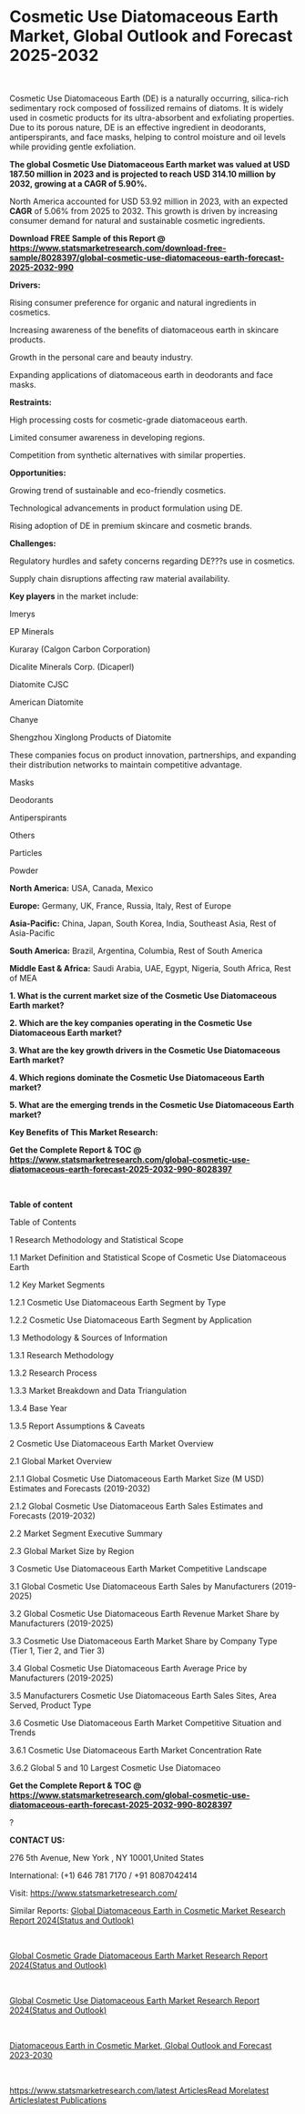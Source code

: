 <h1>Cosmetic Use Diatomaceous Earth Market, Global Outlook and Forecast 2025-2032</h1><br/><p>Cosmetic Use Diatomaceous Earth (DE) is a naturally occurring, silica-rich sedimentary rock composed of fossilized remains of diatoms. It is widely used in cosmetic products for its ultra-absorbent and exfoliating properties. Due to its porous nature, DE is an effective ingredient in deodorants, antiperspirants, and face masks, helping to control moisture and oil levels while providing gentle exfoliation.</p>
 
 
 
 <p><strong>The global Cosmetic Use Diatomaceous Earth market was valued at USD 187.50 million in 2023 and is projected to reach USD 314.10 million by 2032, growing at a <strong>CAGR</strong> of 5.90%. </strong></p>
 
 
 
 <p>North America accounted for USD 53.92 million in 2023, with an expected <strong>CAGR</strong> of 5.06% from 2025 to 2032. This growth is driven by increasing consumer demand for natural and sustainable cosmetic ingredients.</p>
 
 
 
 <p><strong>Download FREE Sample of this Report @ <a href="https://www.statsmarketresearch.com/download-free-sample/8028397/global-cosmetic-use-diatomaceous-earth-forecast-2025-2032-990">https://www.statsmarketresearch.com/download-free-sample/8028397/global-cosmetic-use-diatomaceous-earth-forecast-2025-2032-990</a></strong></p>
 
 
 
 <p><strong>Drivers:</strong></p>
 
 
 
 <p>Rising consumer preference for organic and natural ingredients in cosmetics.</p>
 
 
 
 <p>Increasing awareness of the benefits of diatomaceous earth in skincare products.</p>
 
 
 
 <p>Growth in the personal care and beauty industry.</p>
 
 
 
 <p>Expanding applications of diatomaceous earth in deodorants and face masks.</p>
 
 
 
 <p><strong>Restraints:</strong></p>
 
 
 
 <p>High processing costs for cosmetic-grade diatomaceous earth.</p>
 
 
 
 <p>Limited consumer awareness in developing regions.</p>
 
 
 
 <p>Competition from synthetic alternatives with similar properties.</p>
 
 
 
 <p><strong>Opportunities:</strong></p>
 
 
 
 <p>Growing trend of sustainable and eco-friendly cosmetics.</p>
 
 
 
 <p>Technological advancements in product formulation using DE.</p>
 
 
 
 <p>Rising adoption of DE in premium skincare and cosmetic brands.</p>
 
 
 
 <p><strong>Challenges:</strong></p>
 
 
 
 <p>Regulatory hurdles and safety concerns regarding DE???s use in cosmetics.</p>
 
 
 
 <p>Supply chain disruptions affecting raw material availability.</p>
 
 
 
 <p><strong>Key players</strong> in the market include:</p>
 
 
 
 <p>Imerys</p>
 
 
 
 <p>EP Minerals</p>
 
 
 
 <p>Kuraray (Calgon Carbon Corporation)</p>
 
 
 
 <p>Dicalite Minerals Corp. (Dicaperl)</p>
 
 
 
 <p>Diatomite CJSC</p>
 
 
 
 <p>American Diatomite</p>
 
 
 
 <p>Chanye</p>
 
 
 
 <p>Shengzhou Xinglong Products of Diatomite</p>
 
 
 
 <p>These companies focus on product innovation, partnerships, and expanding their distribution networks to maintain competitive advantage.</p>
 
 
 
 <p>Masks</p>
 
 
 
 <p>Deodorants</p>
 
 
 
 <p>Antiperspirants</p>
 
 
 
 <p>Others</p>
 
 
 
 <p>Particles</p>
 
 
 
 <p>Powder</p>
 
 
 
 <p><strong>North America:</strong> USA, Canada, Mexico</p>
 
 
 
 <p><strong>Europe:</strong> Germany, UK, France, Russia, Italy, Rest of Europe</p>
 
 
 
 <p><strong>Asia-Pacific:</strong> China, Japan, South Korea, India, Southeast Asia, Rest of Asia-Pacific</p>
 
 
 
 <p><strong>South America:</strong> Brazil, Argentina, Columbia, Rest of South America</p>
 
 
 
 <p><strong>Middle East & Africa:</strong> Saudi Arabia, UAE, Egypt, Nigeria, South Africa, Rest of MEA</p>
 
 
 
 <p><strong>1. What is the current market size of the Cosmetic Use Diatomaceous Earth market?</strong></p>
 
 
 
 <p><strong>2. Which are the key companies operating in the Cosmetic Use Diatomaceous Earth market?</strong></p>
 
 
 
 <p><strong>3. What are the key growth drivers in the Cosmetic Use Diatomaceous Earth market?</strong></p>
 
 
 
 <p><strong>4. Which regions dominate the Cosmetic Use Diatomaceous Earth market?</strong></p>
 
 
 
 <p><strong>5. What are the emerging trends in the Cosmetic Use Diatomaceous Earth market?</strong></p>
 
 
 
 <p><strong>Key Benefits of This Market Research:</strong></p>
 
 
 
 <div><b>Get the Complete Report & TOC @ <a href="https://www.statsmarketresearch.com/global-cosmetic-use-diatomaceous-earth-forecast-2025-2032-990-8028397">https://www.statsmarketresearch.com/global-cosmetic-use-diatomaceous-earth-forecast-2025-2032-990-8028397</a></b></div>
 
 
 
 <p><br />
 
 <b>Table of content</b></p>
 
 
 
 <p>Table of Contents<br />
 
 1 Research Methodology and Statistical Scope<br />
 
 1.1 Market Definition and Statistical Scope of Cosmetic Use Diatomaceous Earth<br />
 
 1.2 Key Market Segments<br />
 
 1.2.1 Cosmetic Use Diatomaceous Earth Segment by Type<br />
 
 1.2.2 Cosmetic Use Diatomaceous Earth Segment by Application<br />
 
 1.3 Methodology & Sources of Information<br />
 
 1.3.1 Research Methodology<br />
 
 1.3.2 Research Process<br />
 
 1.3.3 Market Breakdown and Data Triangulation<br />
 
 1.3.4 Base Year<br />
 
 1.3.5 Report Assumptions & Caveats<br />
 
 2 Cosmetic Use Diatomaceous Earth Market Overview<br />
 
 2.1 Global Market Overview<br />
 
 2.1.1 Global Cosmetic Use Diatomaceous Earth Market Size (M USD) Estimates and Forecasts (2019-2032)<br />
 
 2.1.2 Global Cosmetic Use Diatomaceous Earth Sales Estimates and Forecasts (2019-2032)<br />
 
 2.2 Market Segment Executive Summary<br />
 
 2.3 Global Market Size by Region<br />
 
 3 Cosmetic Use Diatomaceous Earth Market Competitive Landscape<br />
 
 3.1 Global Cosmetic Use Diatomaceous Earth Sales by Manufacturers (2019-2025)<br />
 
 3.2 Global Cosmetic Use Diatomaceous Earth Revenue Market Share by Manufacturers (2019-2025)<br />
 
 3.3 Cosmetic Use Diatomaceous Earth Market Share by Company Type (Tier 1, Tier 2, and Tier 3)<br />
 
 3.4 Global Cosmetic Use Diatomaceous Earth Average Price by Manufacturers (2019-2025)<br />
 
 3.5 Manufacturers Cosmetic Use Diatomaceous Earth Sales Sites, Area Served, Product Type<br />
 
 3.6 Cosmetic Use Diatomaceous Earth Market Competitive Situation and Trends<br />
 
 3.6.1 Cosmetic Use Diatomaceous Earth Market Concentration Rate<br />
 
 3.6.2 Global 5 and 10 Largest Cosmetic Use Diatomaceo</p>
 
 
 
 <div><b>Get the Complete Report & TOC @ <a href="https://www.statsmarketresearch.com/global-cosmetic-use-diatomaceous-earth-forecast-2025-2032-990-8028397">https://www.statsmarketresearch.com/global-cosmetic-use-diatomaceous-earth-forecast-2025-2032-990-8028397</a></b></div>
 
 
 
 <p>? </p>
 
 
 
 <p><b>CONTACT US:</b><br />
 
 276 5th Avenue, New York , NY 10001,United States<br />
 
 International: (+1) 646 781 7170 / +91 8087042414<br />
 
 Visit: <a href="https://www.statsmarketresearch.com/">https://www.statsmarketresearch.com/</a><br />
 
 Similar Reports: <a href="https://www.statsmarketresearch.com/global-cosmetic-use-diatomaceous-earth-forecast-2025-2032-990-8028397">Global Diatomaceous Earth in Cosmetic Market Research Report 2024(Status and Outlook)</a><br />
 
 <br />
 
 <a href="https://www.statsmarketresearch.com/global-cosmetic-use-diatomaceous-earth-forecast-2025-2032-990-8028397">Global Cosmetic Grade Diatomaceous Earth Market Research Report 2024(Status and Outlook)</a><br />
 
 <br />
 
 <a href="https://www.statsmarketresearch.com/global-cosmetic-use-diatomaceous-earth-forecast-2025-2032-990-8028397">Global Cosmetic Use Diatomaceous Earth Market Research Report 2024(Status and Outlook)</a><br />
 
 <br />
 
 <a href="https://www.statsmarketresearch.com/global-cosmetic-use-diatomaceous-earth-forecast-2025-2032-990-8028397">Diatomaceous Earth in Cosmetic Market, Global Outlook and Forecast 2023-2030</a><br />
 
 <br />
 
 <a href="https://gyeongbokgung.com">https://www.statsmarketresearch.com/</a><a href="https://hallyeomaritime.com">latest Articles</a><a href="https://jingwansa.com">Read More</a><a href="https://nguoiviet.jp/">latest Articles</a><a href="https://www.intelmarketresearch.com/">latest Publications</a></p>
